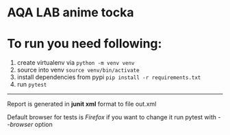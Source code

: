 AQA LAB anime tocka
===================

# To run you need following:
1. create virtualenv via `python -m venv venv`
2. source into venv  `source venv/bin/activate` 
3. install dependencies from pypi `pip install -r requirements.txt`
4. run `pytest`
---
Report is generated in **junit xml** format to file out.xml

Default browser for tests is *Firefox* if you want to change it run pytest with *--browser* option


